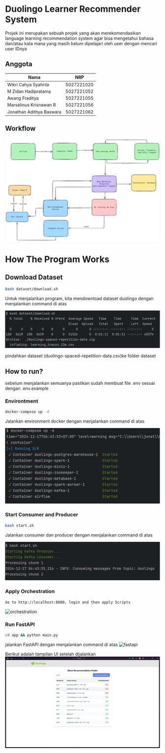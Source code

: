# Duolingo Learner Recommender System
Projek ini merupakan sebuah projek yang akan merekomendasikan language learning recommendation system agar bisa mengetahui bahasa dan/atau kata mana yang masih belum dipelajari oleh user dengan mencari user IDnya

## Anggota
| Nama       | NRP         | 
|------------|-------------|
| Wikri Cahya Syahrila  | 5027221020  |
| M Zidan Hadipratama     | 5027221052  |
| Awang Fraditya | 5027221055  |
| Marselinus Krisnawan R  | 5027221056  |
| Jonathan Adithya Baswara   | 5027221062  |


## Workflow
![workflow](https://github.com/Raditsoic/lingo-lakehouse/blob/main/documentation/Workflow.jpg)

# How The Program Works
## Download Dataset

```sh
bash dataset/download.sh
```
Untuk menjalankan program, kita mendownload dataset duolingo dengan menjalankan command di atas

![download](https://github.com/Raditsoic/lingo-lakehouse/blob/main/documentation/download.png)

pindahkan dataset (duolingo-spaced-repetition-data.csv)ke folder dataset
## How to run?

sebelum menjalankan semuanya pastikan sudah membuat file .env sesuai dengan .env.example

### **Environtment**
```sh
docker-compose up -d
```
Jalankan environment docker dengan menjalankan command di atas

![docker-compose](https://github.com/Raditsoic/lingo-lakehouse/blob/main/documentation/dockercomposeup.png)

### **Start Consumer and Producer**
```sh
bash start.sh
```
Jalankan consumer dan producer dengan menjalankan command di atas

![bashstart](https://github.com/Raditsoic/lingo-lakehouse/blob/main/documentation/bashstartsh.png)

### **Apply Orchestration**
```sh
Go to http://localhost:8080, login and then apply Scripts
```
![orchestration](https://github.com/Raditsoic/lingo-lakehouse/blob/main/documentation/orchestration(airflow).png)

### **Run FastAPI**
```sh
cd app && python main.py
```
jalankan FastAPI dengan menjalankan command di atas
![fastapi](https://github.com/Raditsoic/lingo-lakehouse/blob/main/documentation/api.png)

Berikut adalah tampilan UI setelah dijalankan
![UI](https://github.com/Raditsoic/lingo-lakehouse/blob/main/documentation/ui.jpg)
